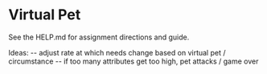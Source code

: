 # Virtual Pet

See the HELP.md for assignment directions and guide.

Ideas:
-- adjust rate at which needs change based on virtual pet / circumstance
-- if too many attributes get too high, pet attacks / game over